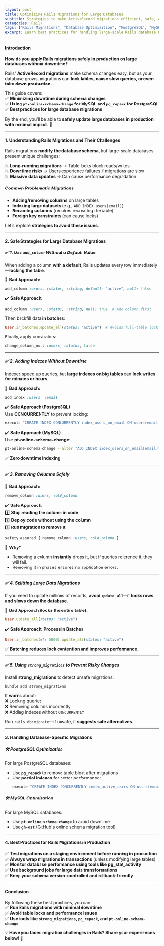 ```yaml
---
layout: post
title: Optimizing Rails Migrations for Large Databases
subtitle: Strategies to make ActiveRecord migrations efficient, safe, and fast for large-scale applications.
categories: Rails
tags: ["Rails Migrations", "Database Optimization", "PostgreSQL", "MySQL", "Performance"]
excerpt: Learn best practices for handling large-scale Rails database migrations efficiently, avoiding downtime, and ensuring data integrity.
---
```


#### **Introduction**
**How do you apply Rails migrations safely in production on large databases without downtime?**

Rails' **ActiveRecord migrations** make schema changes easy, but as your database grows, migrations can **lock tables, cause slow queries, or even take down production**.

This guide covers:  
✅ **Minimizing downtime during schema changes**  
✅ **Using `pt-online-schema-change` for MySQL and `pg_repack` for PostgreSQL**  
✅ **Best practices for large database migrations**

By the end, you’ll be able to **safely update large databases in production with minimal impact**. 🚀

---

#### **1. Understanding Rails Migrations and Their Challenges**
Rails migrations **modify the database schema**, but large-scale databases present unique challenges:

💥 **Long-running migrations** → Table locks block reads/writes  
💥 **Downtime risks** → Users experience failures if migrations are slow  
💥 **Massive data updates** → Can cause performance degradation

##### **Common Problematic Migrations**
- **Adding/removing columns** on large tables
- **Indexing large datasets** (e.g., `ADD INDEX users(email)`)
- **Renaming columns** (requires recreating the table)
- **Foreign key constraints** (can cause locks)

Let’s explore **strategies to avoid these issues**.

---

#### **2. Safe Strategies for Large Database Migrations**
##### **✅ 1. Use `add_column` Without a Default Value**
When adding a column **with a default**, Rails updates every row immediately—**locking the table**.

🚨 **Bad Approach:**  
```ruby
add_column :users, :status, :string, default: "active", null: false
```

✔️ **Safe Approach:**  
```ruby
add_column :users, :status, :string, null: true  # Add column first
```

Then backfill data **in batches**:  
```ruby
User.in_batches.update_all(status: "active")  # Avoids full-table lock
```

Finally, apply constraints:  
```ruby
change_column_null :users, :status, false
```

---

##### **✅ 2. Adding Indexes Without Downtime**
Indexes speed up queries, but **large indexes on big tables** can **lock writes for minutes or hours**.

🚨 **Bad Approach:**  
```ruby
add_index :users, :email
```

✔️ **Safe Approach (PostgreSQL)**  
Use **CONCURRENTLY** to prevent locking:  
```ruby
execute "CREATE INDEX CONCURRENTLY index_users_on_email ON users(email);"
```

✔️ **Safe Approach (MySQL)**  
Use **pt-online-schema-change**:  
```sh
pt-online-schema-change --alter "ADD INDEX index_users_on_email(email)" --execute D=database,t=users
```

✅ **Zero downtime indexing!**

---

##### **✅ 3. Removing Columns Safely**
🚨 **Bad Approach:**  
```ruby
remove_column :users, :old_column
```

✔️ **Safe Approach:**  
1️⃣ **Stop reading the column in code**  
2️⃣ **Deploy code without using the column**  
3️⃣ **Run migration to remove it**

```ruby
safety_assured { remove_column :users, :old_column }
```

👀 **Why?**
- Removing a column **instantly** drops it, but if queries reference it, they will fail.
- Removing it in phases ensures no application errors.

---

##### **✅ 4. Splitting Large Data Migrations**
If you need to update millions of records, **avoid `update_all`**—it **locks rows and slows down the database**.

🚨 **Bad Approach (locks the entire table):**  
```ruby
User.update_all(status: "active")
```

✔️ **Safe Approach: Process in Batches**  
```ruby
User.in_batches(of: 5000).update_all(status: "active")
```

✅ **Batching reduces lock contention and improves performance.**

---

##### **✅ 5. Using `strong_migrations` to Prevent Risky Changes**
Install **strong_migrations** to detect unsafe migrations:  
```sh
bundle add strong_migrations
```

It **warns** about:  
❌ Locking queries  
❌ Removing columns incorrectly  
❌ Adding indexes without `CONCURRENTLY`

Run `rails db:migrate`—if unsafe, it **suggests safe alternatives**.

---

#### **3. Handling Database-Specific Migrations**
##### **🛠 PostgreSQL Optimization**
For large PostgreSQL databases:
- Use **`pg_repack`** to remove table bloat after migrations
- Use **partial indexes** for better performance:  
  ```ruby
  execute "CREATE INDEX CONCURRENTLY index_active_users ON users(email) WHERE status = 'active';"
  ```

##### **🛠 MySQL Optimization**
For large MySQL databases:
- Use **`pt-online-schema-change`** to avoid downtime
- Use **`gh-ost`** (GitHub's online schema migration tool)

---

#### **4. Best Practices for Rails Migrations in Production**
✅ **Test migrations on a staging environment before running in production**  
✅ **Always wrap migrations in transactions** (unless modifying large tables)  
✅ **Monitor database performance using tools like pg_stat_activity**  
✅ **Use background jobs for large data transformations**  
✅ **Keep your schema version-controlled and rollback-friendly**

---

#### **Conclusion**
By following these best practices, you can:  
✅ **Run Rails migrations with minimal downtime**  
✅ **Avoid table locks and performance issues**  
✅ **Use tools like `strong_migrations`, `pg_repack`, and `pt-online-schema-change`**

💡 **Have you faced migration challenges in Rails? Share your experiences below!** 🚀  
